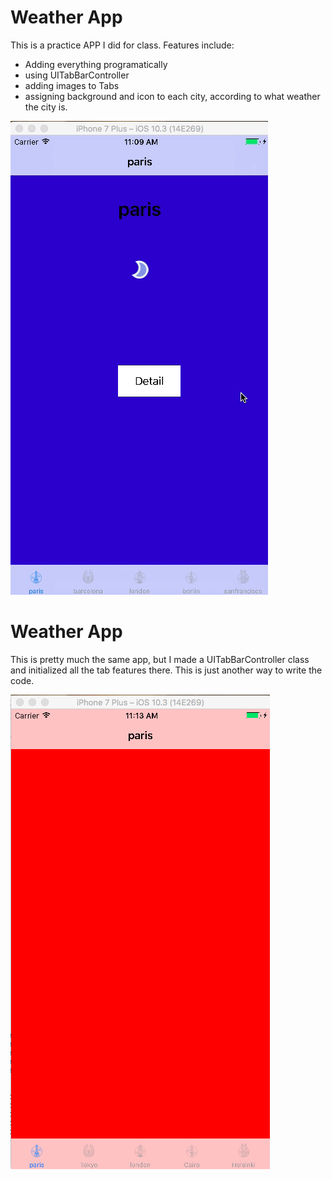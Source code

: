 # Weather App

This is a practice APP I did for class.
Features include:

- Adding everything programatically
- using UITabBarController
- adding images to Tabs
- assigning background and icon to each city, according to what weather the city is.

![Weatherapp1](https://github.com/Saayaman/ImageStorage/blob/master/weatherapp1.gif) 



# Weather App

This is pretty much the same app, but I made a UITabBarController class and initialized all the tab features there.
This is just another way to write the code.

![Weatherapp2](https://github.com/Saayaman/ImageStorage/blob/master/Weatherapp2.png)
